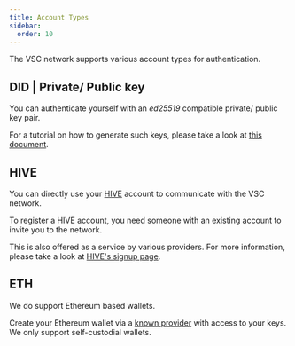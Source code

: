 ```yaml
---
title: Account Types
sidebar:
  order: 10
---
```



The VSC network supports various account types for authentication.

## DID | Private/ Public key

You can authenticate yourself with an _ed25519_ compatible private/ public key pair.

For a tutorial on how to generate such keys, please take a look at [this document](../how-to/generate-wallet.md).  

## HIVE

You can directly use your [HIVE](https://hive.io/) account to communicate with the VSC network.

To register a HIVE account, you need someone with an existing account to invite you to the network.  

This is also offered as a service by various providers. For more information, please take a look at [HIVE's signup page](https://signup.hive.io/).

## ETH

We do support Ethereum based wallets.

Create your Ethereum wallet via a [known provider](https://ethereum.org/en/wallets/) with access to your keys. We only support self-custodial wallets.  
